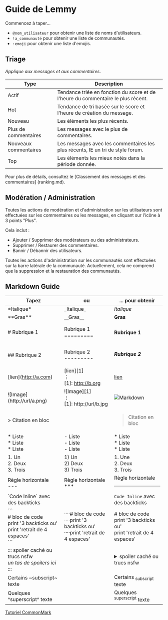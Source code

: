 # Guide de Lemmy

Commencez à taper...

- `@nom_utilisateur` pour obtenir une liste de noms d'utilisateurs.
- `!a_communauté` pour obtenir une liste de communautés.
- `:emoji` pour obtenir une liste d'emojis.

## Triage

*Applique aux messages et aux commentaires*.

Type | Description
--- | ---
Actif | Tendance triée en fonction du score et de l'heure du commentaire le plus récent.
Hot | Tendance de tri basée sur le score et l'heure de création du message.
Nouveau | Les éléments les plus récents.
Plus de commentaires | Les messages avec le plus de commentaires.
Nouveaux commentaires | Les messages avec les commentaires les plus récents, IE un tri de style forum.
Top | Les éléments les mieux notés dans la période donnée.

Pour plus de détails, consultez le [Classement des messages et des commentaires] (ranking.md).

## Modération / Administration

Toutes les actions de modération et d'administration sur les utilisateurs sont effectuées sur les commentaires ou les messages, en cliquant sur l'icône à 3 points "Plus".

Cela inclut :

- Ajouter / Supprimer des modérateurs ou des administrateurs.
- Supprimer / Restaurer des commentaires.
- Bannir / Débannir des utilisateurs.

Toutes les actions d'administration sur les communautés sont effectuées sur la barre latérale de la communauté. Actuellement, cela ne comprend que la suppression et la restauration des communautés.

## Markdown Guide

Tapez | ou | ... pour obtenir
--- | --- | ---
\*Italique\* | \_Italique\_  | _Italique_ 
\*\*Gras\*\* | \_\_Gras\_\_ | **Gras** 
\# Rubrique 1 | Rubrique 1 <br> ========= | <h4>Rubrique 1</h4>
\## Rubrique 2 | Rubrique 2 <br>--------- | <h5>Rubrique 2</h5>
\[lien\](http://a.com) | \[lien\]\[1\]<br>⋮ <br>\[1\]: http://b.org | [lien](https://commonmark.org/) 
!\[Image\](http://url/a.png) | !\[Image\]\[1\]<br>⋮ <br>\[1\]: http://url/b.jpg | ![Markdown](https://commonmark.org/help/images/favicon.png) 
\> Citation en bloc | | <blockquote>Citation en bloc</blockquote>
\* Liste <br>\* Liste <br>\* Liste | \- Liste <br>\- Liste <br>\- Liste <br> | *   Liste <br>*   Liste <br>*   Liste <br>
1\. Un <br>2\. Deux <br>3\. Trois | 1) Un<br>2) Deux<br>3) Trois | 1.  Une<br>2.  Deux<br>3.  Trois
Règle horizontale <br>\--- | Règle horizontale<br>\*\*\* | Règle horizontale  <br><hr>
\`Code Inline\` avec des backticks | |`Code Inline` avec des backticks 
\`\`\`<br>\# bloc de code <br>print '3 backticks ou'<br>print 'retrait de 4 espaces' <br>\`\`\` | ····\# bloc de code<br>····print '3 backticks ou'<br>····print 'retrait de 4 espaces' | \# bloc de code <br>print '3 backticks ou'<br>print 'retrait de 4 espaces'
::: spoiler caché ou trucs nsfw<br>*un tas de spoilers ici*<br>::: | | <details><summary> spoiler caché ou trucs nsfw </summary><p><em>un tas de spoilers ici</em></p></details>
Certains ~subscript~ texte | | Certains <sub>subscript</sub> texte
Quelques ^superscript^ texte | | Quelques <sup>superscript</sup> texte

[Tutoriel CommonMark](https://commonmark.org/help/tutorial/)

